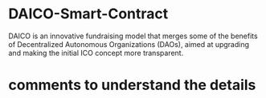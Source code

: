 # DAICO-Smart-Contract
DAICO is an innovative fundraising model that merges some of the benefits of Decentralized Autonomous Organizations (DAOs), aimed at upgrading and making the initial ICO concept more transparent.

# comments to understand the details
